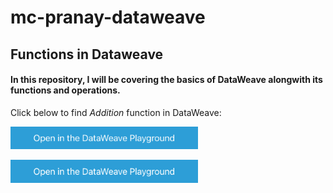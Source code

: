 # mc-pranay-dataweave

## Functions in Dataweave

#### In this repository, I will be covering the basics of DataWeave alongwith its functions and operations.

Click below to find $Addition$ function in DataWeave:

<a href="https://dataweave.mulesoft.com/learn/playground?"><img width="300" src="/images/dwplayground-button.png"></a>

<a href="https://dataweave.mulesoft.com/learn/playground?projectMethod=GHRepo&repo=mc-pranay-dataweave%2mc-pranay-dataweave&path=functions%2addition"><img width="300" src="/images/dwplayground-button.png"></a>
